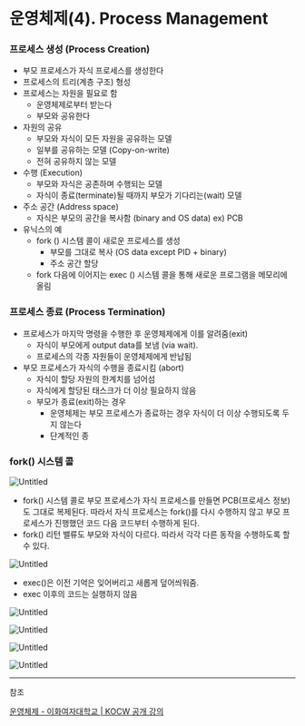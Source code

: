 # 운영체제(4). Process Management

### 프로세스 생성 (Process Creation)

- 부모 프로세스가 자식 프로세스를 생성한다
- 프로세스의 트리(계층 구조) 형성
- 프로세스는 자원을 필요로 함
    - 운영체제로부터 받는다
    - 부모와 공유한다
- 자원의 공유
    - 부모와 자식이 모든 자원을 공유하는 모델
    - 일부를 공유하는 모델 (Copy-on-write)
    - 전혀 공유하지 않는 모델
- 수행 (Execution)
    - 부모와 자식은 공존하며 수행되는 모델
    - 자식이 종료(terminate)될 때까지 부모가 기다리는(wait) 모델
- 주소 공간 (Address space)
    - 자식은 부모의 공간을 복사함 (binary and OS data) ex) PCB
- 유닉스의 예
    - fork () 시스템 콜이 새로운 프로세스를 생성
        - 부모를 그대로 복사 (OS data except PID + binary)
        - 주소 공간 할당
    - fork 다음에 이어지는 exec () 시스템 콜을 통해 새로운 프로그램을 메모리에 올림
    

### 프로세스 종료 (Process Termination)

- 프로세스가 마지막 명령을 수행한 후 운영체제에게 이를 알려줌(exit)
    - 자식이 부모에게 output data를 보냄 (via wait).
    - 프로세스의 각종 자원들이 운영체제에게 반납됨
- 부모 프로세스가 자식의 수행을 종료시킴 (abort)
    - 자식이 할당 자원의 한계치를 넘어섬
    - 자식에게 할당된 태스크가 더 이상 필요하지 않음
    - 부모가 종료(exit)하는 경우
        - 운영체제는 부모 프로세스가 종료하는 경우 자식이 더 이상 수행되도록 두지 않는다
        - 단계적인 종

### fork() 시스템 콜

![Untitled](%E1%84%8B%E1%85%AE%E1%86%AB%E1%84%8B%E1%85%A7%E1%86%BC%E1%84%8E%E1%85%A6%E1%84%8C%E1%85%A6(4)%20Process%20Management%2010e2c1d0467e4572b4dc72b7c3d81bb8/Untitled.png)

- fork() 시스템 콜로 부모 프로세스가 자식 프로세스를 만들면 PCB(프로세스 정보)도 그대로 복제된다. 따라서 자식 프로세스는 fork()를 다시 수행하지 않고 부모 프로세스가 진행했던 코드 다음 코드부터 수행하게 된다.
- fork() 리턴 밸류도 부모와 자식이 다르다. 따라서 각각 다른 동작을 수행하도록 할 수 있다.

![Untitled](%E1%84%8B%E1%85%AE%E1%86%AB%E1%84%8B%E1%85%A7%E1%86%BC%E1%84%8E%E1%85%A6%E1%84%8C%E1%85%A6(4)%20Process%20Management%2010e2c1d0467e4572b4dc72b7c3d81bb8/Untitled%201.png)

- exec()은 이전 기억은 잊어버리고 새롭게 덮어씌워줌.
- exec 이후의 코드는 실행하지 않음

![Untitled](%E1%84%8B%E1%85%AE%E1%86%AB%E1%84%8B%E1%85%A7%E1%86%BC%E1%84%8E%E1%85%A6%E1%84%8C%E1%85%A6(4)%20Process%20Management%2010e2c1d0467e4572b4dc72b7c3d81bb8/Untitled%202.png)

![Untitled](%E1%84%8B%E1%85%AE%E1%86%AB%E1%84%8B%E1%85%A7%E1%86%BC%E1%84%8E%E1%85%A6%E1%84%8C%E1%85%A6(4)%20Process%20Management%2010e2c1d0467e4572b4dc72b7c3d81bb8/Untitled%203.png)

![Untitled](%E1%84%8B%E1%85%AE%E1%86%AB%E1%84%8B%E1%85%A7%E1%86%BC%E1%84%8E%E1%85%A6%E1%84%8C%E1%85%A6(4)%20Process%20Management%2010e2c1d0467e4572b4dc72b7c3d81bb8/Untitled%204.png)

![Untitled](%E1%84%8B%E1%85%AE%E1%86%AB%E1%84%8B%E1%85%A7%E1%86%BC%E1%84%8E%E1%85%A6%E1%84%8C%E1%85%A6(4)%20Process%20Management%2010e2c1d0467e4572b4dc72b7c3d81bb8/Untitled%205.png)

---

참조

[운영체제 - 이화여자대학교 | KOCW 공개 강의](http://www.kocw.net/home/search/kemView.do?kemId=1046323)
